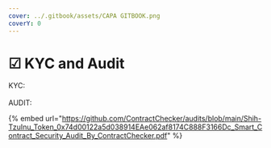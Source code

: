 ```yaml
---
cover: ../.gitbook/assets/CAPA GITBOOK.png
coverY: 0
---
```


# ☑ KYC and Audit

KYC:\
\
AUDIT:&#x20;

{% embed url="https://github.com/ContractChecker/audits/blob/main/Shih-TzuInu_Token_0x74d00122a5d038914EAe062af8174C888F3166Dc_Smart_Contract_Security_Audit_By_ContractChecker.pdf" %}
